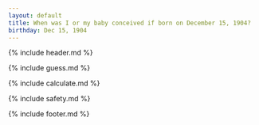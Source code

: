 ```yaml
---
layout: default
title: When was I or my baby conceived if born on December 15, 1904?
birthday: Dec 15, 1904
---
```


{% include header.md %}

{% include guess.md %}

{% include calculate.md %}

{% include safety.md %}

{% include footer.md %}



